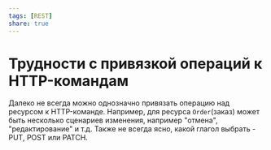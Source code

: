 ```yaml
---
tags: [REST]
share: true
---
```

# Трудности с привязкой операций к HTTP-командам
Далеко не всегда можно однозначно привязать операцию над ресурсом к HTTP-команде. Например, для ресурса `Order`(заказ) может быть несколько сценариев изменения, например "отмена", "редактирование" и т.д. Также не всегда ясно, какой глагол выбрать - PUT, POST или PATCH. 